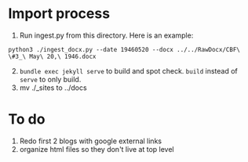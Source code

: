 # Import process

1. Run ingest.py from this directory. Here is an example:
```
python3 ./ingest_docx.py --date 19460520 --docx ../../RawDocx/CBF\ \#3_\ May\ 20,\ 1946.docx
```
2. `bundle exec jekyll serve` to build and spot check. `build` instead of `serve` to only build.
3. mv ./_sites to ../docs

# To do

1. Redo first 2 blogs with google external links
2. organize html files so they don't live at top level
